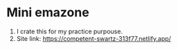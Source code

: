 # Mini emazone
1. I crate this for my practice purpouse.
2. Site link: https://competent-swartz-313f77.netlify.app/

